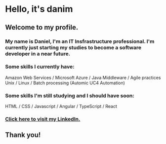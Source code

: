 # Hello, it's danim

## Welcome to my profile.

### My name is Daniel, I'm an IT Insfrastructure professional. I'm currently just starting my studies to become a software developer in a near future.

### Some skills I currently have:
Amazon Web Services / Microsoft Azure / Java Middleware / Agile practices\
Unix / Linux / Batch processing (Automic UC4 Automation)

### Some skills I'm still studying and I should have soon:
HTML / CSS / Javascript / Angular / TypeScript / React

### <a href="https://www.linkedin.com/in/daniel-m-carvalho/" target="_blank">Click here to visit my LinkedIn.</a>

## Thank you!
